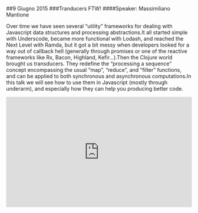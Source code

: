 ##9 Giugno 2015
###Tranducers FTW!
####Speaker: Massimiliano Mantione

Over time we have seen several “utility” frameworks for dealing with Javascript data structures and processing abstractions.It all started simple with Underscode, became more functional with Lodash, and reached the Next Level with Ramda, but it got a bit messy when developers looked for a way out of callback hell (generally through promises or one of the reactive frameworks like Rx, Bacon, Highland, Kefir…).Then the Clojure world brought us transducers. They redefine the “processing a sequence” concept encompassing the usual “map”, “reduce”, and “filter” functions, and can be applied to both synchronous and asynchronous computations.In this talk we will see how to use them in Javascript (mostly through underarm), and especially how they can help you producing better code.

<div class="map-frame">
  <iframe src="https://www.google.com/maps/embed?pb=!1m18!1m12!1m3!1d2797.0069000733693!2d9.20309423016357!3d45.48980579943327!2m3!1f0!2f0!3f0!3m2!1i1024!2i768!4f13.1!3m3!1m2!1s0x0000000000000000%3A0xf85d28f3d532d3b5!2sCopernico+Milano!5e0!3m2!1sen!2sit!4v1431020946555" width="100%" height="300" frameborder="0" style="border:0"></iframe>
</div>
